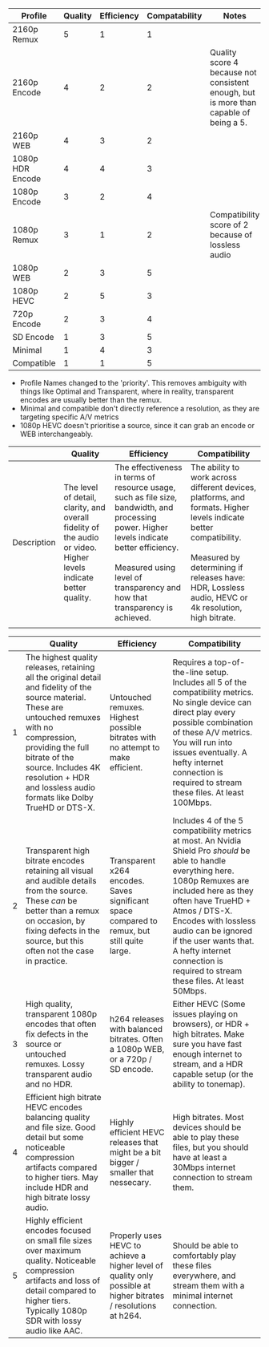 
| Profile          | Quality | Efficiency | Compatability | Notes                                                                                 |
| ---------------- | ------- | ---------- | ------------- | ------------------------------------------------------------------------------------- |
| 2160p Remux      | 5       | 1          | 1             |                                                                                       |
| 2160p Encode     | 4       | 2          | 2             | Quality score 4 because not consistent enough, but is more than capable of being a 5. |
| 2160p WEB        | 4       | 3          | 2             |                                                                                       |
| 1080p HDR Encode | 4       | 4          | 3             |                                                                                       |
| 1080p Encode     | 3       | 2          | 4             |                                                                                       |
| 1080p Remux      | 3       | 1          | 2             | Compatibility score of 2 because of lossless audio                                    |
| 1080p WEB        | 2       | 3          | 5             |                                                                                       |
| 1080p HEVC       | 2       | 5          | 3             |                                                                                       |
| 720p Encode      | 2       | 3          | 4             |                                                                                       |
| SD Encode        | 1       | 3          | 5             |                                                                                       |
| Minimal          | 1       | 4          | 3             |                                                                                       |
| Compatible       | 1       | 1          | 5             |                                                                                       |
- Profile Names changed to the 'priority'. This removes ambiguity with things like Optimal and Transparent, where in reality, transparent encodes are usually better than the remux.
- Minimal and compatible don't directly reference a resolution, as they are targeting specific A/V metrics
- 1080p HEVC doesn't prioritise a source, since it can grab an encode or WEB interchangeably. 


|             | Quality                                                                                                          | Efficiency                                                                                                                                                                                                                     | Compatibility                                                                                                                                                                                                                 |
| ----------- | ---------------------------------------------------------------------------------------------------------------- | ------------------------------------------------------------------------------------------------------------------------------------------------------------------------------------------------------------------------------ | ----------------------------------------------------------------------------------------------------------------------------------------------------------------------------------------------------------------------------- |
| Description | The level of detail, clarity, and overall fidelity of the audio or video. Higher levels indicate better quality. | The effectiveness in terms of resource usage, such as file size, bandwidth, and processing power. Higher levels indicate better efficiency.<br><br>Measured using level of transparency and how that transparency is achieved. | The ability to work across different devices, platforms, and formats. Higher levels indicate better compatibility.<br><br>Measured by determining if releases have: HDR, Lossless audio, HEVC or 4k resolution, high bitrate. |
|             |                                                                                                                  |                                                                                                                                                                                                                                |                                                                                                                                                                                                                               |

|     | Quality                                                                                                                                                                                                                                                                             | Efficiency                                                                                                      | Compatibility                                                                                                                                                                                                                                                                                                                                     |
| --- | ----------------------------------------------------------------------------------------------------------------------------------------------------------------------------------------------------------------------------------------------------------------------------------- | --------------------------------------------------------------------------------------------------------------- | ------------------------------------------------------------------------------------------------------------------------------------------------------------------------------------------------------------------------------------------------------------------------------------------------------------------------------------------------- |
| 1   | The highest quality releases, retaining all the original detail and fidelity of the source material. These are untouched remuxes with no compression, providing the full bitrate of the source. Includes 4K resolution + HDR and lossless audio formats like Dolby TrueHD or DTS-X. | Untouched remuxes. Highest possible bitrates with no attempt to make efficient.                                 | Requires a top-of-the-line setup. Includes all 5 of the compatibility metrics. No single device can direct play every possible combination of these A/V metrics. You will run into issues eventually. A hefty internet connection is required to stream these files. At least 100Mbps.                                                            |
| 2   | Transparent high bitrate encodes retaining all visual and audible details from the source. These *can* be better than a remux on occasion, by fixing defects in the source, but this often not the case in practice.                                                                | Transparent x264 encodes. Saves significant space compared to remux, but still quite large.                     | Includes 4 of the 5 compatibility metrics at most. An Nvidia Shield Pro *should* be able to handle everything here. 1080p Remuxes are included here as they often have TrueHD + Atmos / DTS-X. Encodes with lossless audio can be ignored if the user wants that. A hefty internet connection is required to stream these files. At least 50Mbps. |
| 3   | High quality, transparent 1080p encodes that often fix defects in the source or untouched remuxes. Lossy transparent audio and no HDR.                                                                                                                                              | h264 releases with balanced bitrates. Often a 1080p WEB, or a 720p / SD encode.                                 | Either HEVC (Some issues playing on browsers), or HDR + high bitrates. Make sure you have fast enough internet to stream, and a HDR capable setup (or the ability to tonemap).                                                                                                                                                                    |
| 4   | Efficient high bitrate HEVC encodes balancing quality and file size. Good detail but some noticeable compression artifacts compared to higher tiers. May include HDR and high bitrate lossy audio.                                                                                  | Highly efficient HEVC releases that might be a bit bigger / smaller that nessecary.                             | High bitrates. Most devices should be able to play these files, but you should have at least a 30Mbps internet connection to stream them.                                                                                                                                                                                                         |
| 5   | Highly efficient encodes focused on small file sizes over maximum quality. Noticeable compression artifacts and loss of detail compared to higher tiers. Typically 1080p SDR with lossy audio like AAC.                                                                             | Properly uses HEVC to achieve a higher level of quality only possible at higher bitrates / resolutions at h264. | Should be able to comfortably play these files everywhere, and stream them with a minimal internet connection.                                                                                                                                                                                                                                    |
